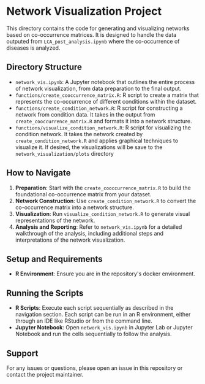 # Network Visualization Project

This directory contains the code for generating and visualizing networks based on co-occurrence matrices. It is designed to handle the data outputed from `LCA_post_analysis.ipynb` where the co-occurrence of diseases is analyzed.

## Directory Structure

- `network_vis.ipynb`: A Jupyter notebook that outlines the entire process of network visualization, from data preparation to the final output.
- `functions/create_cooccurrence_matrix.R`: R script to create a matrix that represents the co-occurrence of different conditions within the dataset.
- `functions/create_condition_network.R`: R script for constructing a network from condition data. It takes in the output from `create_cooccurrence_matrix.R` and formats it into a network structure.
- `functions/visualize_condition_network.R`: R script for visualizing the condition network. It takes the network created by `create_condition_network.R` and applies graphical techniques to visualize it. If desired, the visualizations will be save to the `network_visualization/plots` directory

## How to Navigate

1. **Preparation**: Start with the `create_cooccurrence_matrix.R` to build the foundational co-occurrence matrix from your dataset.
2. **Network Construction**: Use `create_condition_network.R` to convert the co-occurrence matrix into a network structure.
3. **Visualization**: Run `visualize_condition_network.R` to generate visual representations of the network.
4. **Analysis and Reporting**: Refer to `network_vis.ipynb` for a detailed walkthrough of the analysis, including additional steps and interpretations of the network visualization.

## Setup and Requirements

- **R Environment**: Ensure you are in the repository's docker environment.

## Running the Scripts

- **R Scripts**: Execute each script sequentially as described in the navigation section. Each script can be run in an R environment, either through an IDE like RStudio or from the command line.
- **Jupyter Notebook**: Open `network_vis.ipynb` in Jupyter Lab or Jupyter Notebook and run the cells sequentially to follow the analysis.

## Support

For any issues or questions, please open an issue in this repository or contact the project maintainer.